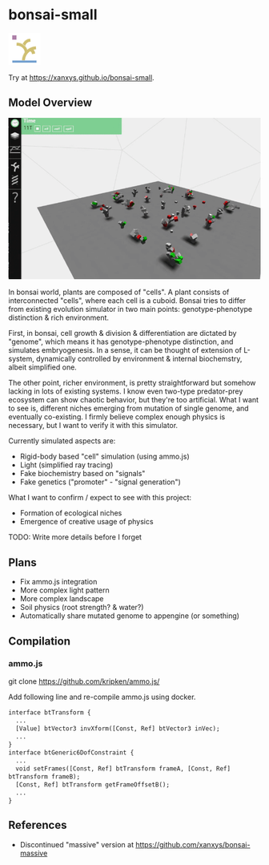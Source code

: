 # bonsai-small
![logo](/favicon.png)

Try at https://xanxys.github.io/bonsai-small.

## Model Overview
![Screenvideo](/summary.gif)

In bonsai world, plants are composed of "cells". A plant consists of interconnected "cells", where each cell is a cuboid.
Bonsai tries to differ from existing evolution simulator in two main points: genotype-phenotype distinction & rich environment.

First, in bonsai, cell growth & division & differentiation are dictated by "genome", which means it has
genotype-phenotype distinction, and simulates embryogenesis.
In a sense, it can be thought of extension of L-system, dynamically controlled by environment & internal biochemstry,
albeit simplified one.

The other point, richer environment, is pretty straightforward but somehow lacking in lots of existing systems.
I know even two-type predator-prey ecosystem can show chaotic behavior, but they're too artificial.
What I want to see is, different niches emerging from mutation of single genome, and eventually co-existing.
I firmly believe complex enough physics is necessary, but I want to verify it with this simulator.


Currently simulated aspects are:

* Rigid-body based "cell" simulation (using ammo.js)
* Light (simplified ray tracing)
* Fake biochemistry based on "signals"
* Fake genetics ("promoter" - "signal generation")

What I want to confirm / expect to see with this project:
* Formation of ecological niches
* Emergence of creative usage of physics


TODO: Write more details before I forget


## Plans
* Fix ammo.js integration
* More complex light pattern
* More complex landscape
* Soil physics (root strength? & water?)
* Automatically share mutated genome to appengine (or something)


## Compilation

### ammo.js
git clone https://github.com/kripken/ammo.js/

Add following line and re-compile ammo.js using docker.
```
interface btTransform {
  ...
  [Value] btVector3 invXform([Const, Ref] btVector3 inVec);
  ...
}
interface btGeneric6DofConstraint {
  ...
  void setFrames([Const, Ref] btTransform frameA, [Const, Ref] btTransform frameB);
  [Const, Ref] btTransform getFrameOffsetB();
  ...
}
```


## References

* Discontinued "massive" version at https://github.com/xanxys/bonsai-massive

